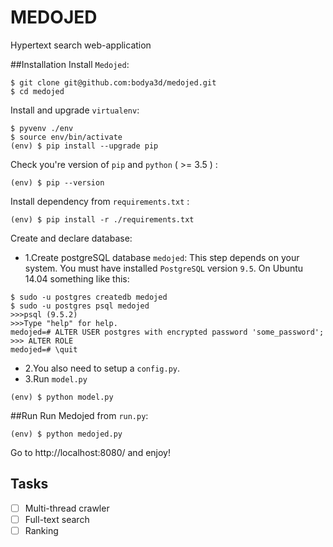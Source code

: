 # MEDOJED
Hypertext search web-application 

##Installation
Install `Medojed`: 
```
$ git clone git@github.com:bodya3d/medojed.git
$ cd medojed
```
Install and upgrade `virtualenv`:
```
$ pyvenv ./env
$ source env/bin/activate
(env) $ pip install --upgrade pip 
```
Check you're version of `pip` and `python` ( >= 3.5 ) :
```
(env) $ pip --version
```
Install dependency from `requirements.txt` :
```
(env) $ pip install -r ./requirements.txt
```
Create and declare database:

 - 1.Create postgreSQL database `medojed`:
This step depends on your system. You must have installed `PostgreSQL` version `9.5`.
On Ubuntu 14.04 something like this:
```
$ sudo -u postgres createdb medojed
$ sudo -u postgres psql medojed
>>>psql (9.5.2)
>>>Type "help" for help.
medojed=# ALTER USER postgres with encrypted password 'some_password';
>>> ALTER ROLE
medojed=# \quit
```
 - 2.You also need to setup a `config.py`.
 - 3.Run `model.py`
```
(env) $ python model.py 
```

##Run
Run Medojed from `run.py`:
```
(env) $ python medojed.py
```
Go to http://localhost:8080/ and enjoy!

## Tasks

- [ ] Multi-thread crawler
- [ ] Full-text search
- [ ] Ranking
